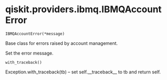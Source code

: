 <span id="qiskit-providers-ibmq-ibmqaccounterror" />

# qiskit.providers.ibmq.IBMQAccountError



`IBMQAccountError(*message)`

Base class for errors raised by account management.

Set the error message.



`with_traceback()`

Exception.with\_traceback(tb) – set self.\_\_traceback\_\_ to tb and return self.
